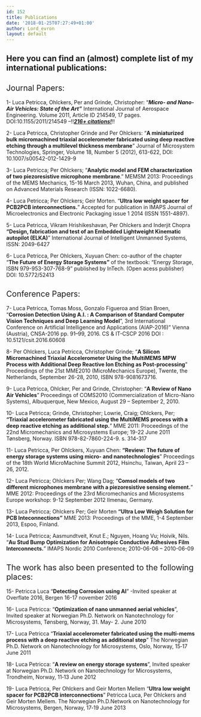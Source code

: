 ```yaml
---
id: 152
title: Publications
date: '2018-01-25T07:27:49+01:00'
author: Lord_evron
layout: default
---
```


## Here you can find an (almost) complete list of my international publications:

## <span style="font-weight: 400;">Journal Papers:</span>

<span style="font-weight: 400;">1- Luca Petricca, Ohlckers, Per and Grinde, Christopher: “</span>***Micro- and Nano-Air Vehicles: State of the Art”***<span style="font-weight: 400;"> International Journal of Aerospace Engineering. Volume 2011, Article ID 214549, 17 pages. DOI:10.1155/2011/214549 –!!</span>[***216+ citations!***](https://www.hindawi.com/journals/ijae/2011/214549/)<span style="font-weight: 400;">!! </span>

<span style="font-weight: 400;">2- Luca Petricca, Christopher Grinde and Per Ohlckers: “</span>**A miniaturized bulk micromachined triaxial accelerometer fabricated using deep reactive etching through a multilevel thickness membrane**<span style="font-weight: 400;">” Journal of Microsystem Technologies, Springer, Volume 18, Number 5 (2012), 613-622, DOI: 10.1007/s00542-012-1429-9</span>

<span style="font-weight: 400;">3- Luca Petricca; Per Ohlckers; “</span>**Analytic model and FEM characterization of two piezoresistive microphone membrane**<span style="font-weight: 400;">.” MEMSM 2013: Proceedings of the MEMS Mechanics, 15-16 March 2013, Wuhan, China, and published on Advanced Materials Research (ISSN: 1022-6680).</span>

<span style="font-weight: 400;">4- Luca Petricca; Per Ohlckers; Geir Morten. “</span>**Ultra low weight spacer for PCB2PCB interconnections.**<span style="font-weight: 400;">” Accepted for publication in IMAPS Journal of Microelectronics and </span><span style="font-weight: 400;">Electronic Packaging issue 1 2014 (ISSN 1551-4897).</span>

<span style="font-weight: 400;">5- Luca Petricca, Vikram Hrishikeshavan, Per Ohlckers and Inderjit Chopra </span>**“Design, fabrication and test of an Embedded Lightweight Kinematic autopilot (ELKA)**<span style="font-weight: 400;">” International Journal of Intelligent Unmanned Systems, ISSN: 2049-6427</span>

<span style="font-weight: 400;">6- Luca Petricca, Per Ohlckers, Xuyuan Chen: co-author of the chapter “</span>**The Future of Energy Storage Systems”**<span style="font-weight: 400;"> of the textbook: “Energy Storage, ISBN 979-953-307-768-9” published by InTech. (Open acess publisher) DOI: 10.5772/52413</span>

## <span style="font-weight: 400;">Conference Papers: </span>

<span style="font-weight: 400;">7- Luca Petricca, Tomas Moss, Gonzalo Figueroa and Stian Broen, “</span>**Corrosion Detection Using A.I. : A Comparison of Standard Computer Vision Techniques and Deep Learning Model**<span style="font-weight: 400;">”, 3rd International Conference on Artificial Intelligence and Applications (AIAP-2016)” Vienna (Austria), CNSA-2016 pp. 91–99, 2016. CS &amp; IT-CSCP 2016 DOI : 10.5121/csit.2016.60608</span>

<span style="font-weight: 400;">8- Per Ohlckers, Luca Petricca, Christopher Grinde; “</span>**A Silicon Micromachined Triaxial Accelerometer Using the MultiMEMS MPW Process with Additional Deep Reactive Ion Etching as Post-processing**<span style="font-weight: 400;">” Proceedings of the 21st MME2010 (MicroMechanics Europe), Twente, the Netherlands, September 26-28, 2010, ISBN 978-9081673716.</span>

<span style="font-weight: 400;">9- Luca Petricca, Ohlcker, Per and Grinde, Christopher: “</span>**A Review of Nano Air Vehicles**<span style="font-weight: 400;">” Proceedings of COMS2010 (Commercialization of Micro-Nano Systems), Albuquerque, New Mexico, August 29 – September 2, 2010.</span>

<span style="font-weight: 400;">10- Luca Petricca; Grinde, Christopher; Lowrie, Craig; Ohlckers, Per; </span>**“Triaxial accelerometer fabricated using the MultiMEMS process with a deep reactive etching as additional step.**<span style="font-weight: 400;">” MME 2011: Proceedings of the 22nd Micromechanics and Microsystems Europe; 19-22 June 2011 Tønsberg, Norway. ISBN 978-82-7860-224-9. s. 314-317</span>

<span style="font-weight: 400;">11- Luca Petricca, Per Ohlckers, Xuyuan Chen: </span>**“Review: The future of energy storage systems using micro- and nanotechnologies**<span style="font-weight: 400;">” Proceedings of the 18th World MicroMachine Summit 2012, Hsinchu, Taiwan, April 23 – 26, 2012.</span>

<span style="font-weight: 400;">12- Luca Petricca; Ohlckers Per; Wang Dag; “</span>**Comsol models of two different microphones membrane with a piezoresistive sensing element.**<span style="font-weight: 400;">” MME 2012: Proceedings of the 23rd Micromechanics and Microsystems Europe workshop: 9-12 September 2012 Ilmenau, Germany.</span>

<span style="font-weight: 400;">13- Luca Petricca; Ohlckers Per; Geir Morten </span>**“Ultra Low Weigh Solution for PCB Inteconnections”**<span style="font-weight: 400;"> MME 2013: Proceedings of the MME, 1-4 September 2013, Espoo, Finland.</span>

<span style="font-weight: 400;">14- Luca Petricca; Aasmundtveit, Knut E.; Nguyen, Hoang Vu; Hoivik, Nils. “</span>**Au Stud Bump Optimization for Anisotropic Conductive Adhesives Film Interconnects.**<span style="font-weight: 400;">” IMAPS Nordic 2010 Conference; 2010-06-06 – 2010-06-09</span>

## <span style="font-weight: 400;">The work has also been presented to the following places:</span>

<span style="font-weight: 400;">15- Petricca Luca “</span>**Detecting Corrosion using AI**<span style="font-weight: 400;">” -Invited speaker at Overflate 2016, Bergen 16-17 november 2016</span>

<span style="font-weight: 400;">16- Luca Petricca: “</span>**Optimization of nano unmanned aerial vehicles**<span style="font-weight: 400;">”, Invited speaker at Norwegian Ph.D. Network on Nanotechnology for Microsystems, Tønsberg, Norway, 31. May- 2. June 2010</span>

<span style="font-weight: 400;">17- Luca Petricca “</span>**Triaxial accelerometer fabricated using the multi-mems process with a deep reactive etching as additional step**<span style="font-weight: 400;">” The Norwegian Ph.D. Network on Nanotechnology for Microsystems, Oslo, Norway, 15‐17 June 2011</span>

<span style="font-weight: 400;">18- Luca Petricca: “</span>**A review on energy storage systems**<span style="font-weight: 400;">”, Invited speaker at Norwegian Ph.D. Network on Nanotechnology for Microsystems, Trondheim, Norway, 11‐13 June 2012</span>

<span style="font-weight: 400;">19- Luca Petricca, Per Ohlckers and Geir Morten Mellem “</span>**Ultra low weight spacer for PCB2PCB interconnections**<span style="font-weight: 400;">” Petricca Luca, Per Ohlckers and Geir Morten Mellem. The Norwegian Ph.D.Network on Nanotechnology for Microsystems, Bergen, Norway, 17‐19 June 2013</span>